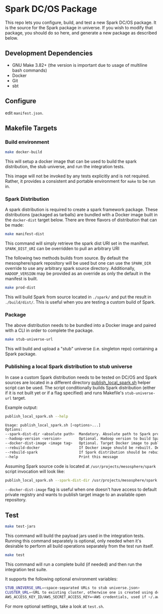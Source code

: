 # Spark DC/OS Package

This repo lets you configure, build, and test a new Spark DC/OS package.
It is the source for the Spark package in universe.  If you wish to modify
that package, you should do so here, and generate a new package as
described below.

## Development Dependencies

- GNU Make 3.82+ (the version is important due to usage of multiline bash commands)
- Docker
- Git
- sbt

## Configure

edit `manifest.json`.

## Makefile Targets

### Build environment
```bash
make docker-build
```
This will setup a docker image that can be used to build the spark
distribution, the stub universe, and run the integration tests.

This image will not be invoked by any tests explicitly and is not
required. Rather, it provides a consistent and portable environment for
`make` to be run in.


### Spark Distribution
A spark distribution is required to create a spark framework package.
These distributions (packaged as tarballs) are bundled with a Docker
image built in the `docker-dist` target below.
There are three flavors of distribution that can be made:
```bash
make manifest-dist
```
This command will simply retrieve the spark dist URI set in the manifest.
`SPARK_DIST_URI` can be overridden to pull an arbitrary URI

The following two methods builds from source. By default the mesosphere/spark
repository will be used but one can use the `SPARK_DIR` override to use any
arbitrary spark source directory. Additionally, `HADOOP_VERSION` may be
provided as an override as only the default in the manifest is built.

```bash
make prod-dist
```
This will build Spark from source located in `./spark/` and put the result in `./build/dist/`.
This is useful when you are testing a custom build of Spark.


### Package
The above distribution needs to be bundled into a Docker image and paired with
a CLI in order to complete the package.

```bash
make stub-universe-url
```
This will build and upload a "stub" universe (i.e. singleton repo) containing a Spark package.

### Publishing a local Spark distribution to stub universe
In case a custom Spark distribution needs to be tested on DC/OS and Spark sources are located
in a different directory [publish_local_spark.sh](publish_local_spark.sh) helper script can be used.
The script conditionally builds Spark distribution (either if it is not built yet or if a flag specified) and
runs Makefile's `stub-universe-url` target.

Example output:
```bash
publish_local_spark.sh --help

Usage: publish_local_spark.sh [<options>...]
Options:
--spark-dist-dir <absolute path>  Mandatory. Absolute path to Spark project sources used to build and/or upload Spark archive
--hadoop-version <version>        Optional. Hadoop version to build Spark with. Default: 2.7
--docker-dist-image <image tag>   Optional. Target Docker image to publish. Default: mesosphere/spark-dev:<git commit sha>
--rebuild-docker                  If Docker image should be rebuilt. Default: false
--rebuild-spark                   If Spark distribution should be rebuilt. Default: false
--help                            Print this message
```

Assuming Spark source code is located at `/usr/projects/mesosphere/spark` script invocation will look like:
```bash
publish_local_spark.sh --spark-dist-dir /usr/projects/mesosphere/spark --docker-dist-image user/spark-dev:test
```
`--docker-dist-image` flag is useful when one doesn't have access to default private registry and wants to publish
target image to an available open repository.

## Test

```bash
make test-jars
```
This command will build the payload jars used in the integration tests. Running this command separately is optional, only needed when it's desirable to perform all build operations separately from the test run itself.

```bash
make test
```
This command will run a complete build (if needed) and then run the integration test suite.

It supports the following optional environment variables:
```bash
STUB_UNIVERSE_URL=<space-separated URLs to stub universe.json>
CLUSTER_URL=<URL to existing cluster, otherwise one is created using dcos-launch>
AWS_ACCESS_KEY_ID/AWS_SECRET_ACCESS_KEY=<AWS credentials, used if ~/.aws/credentials doesn't exist>
```
For more optional settings, take a look at `test.sh`.
